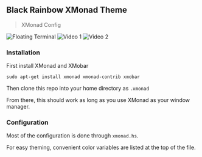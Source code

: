 ## Black Rainbow XMonad Theme
> XMonad Config

![Floating Terminal](https://raw.githubusercontent.com/quentunahelper/Black-Rainbow-XMonad-Theme/bbdf328898a018d4b79c98383542d4e280355ee8/images/terminalFloat.png)
![Video 1](https://raw.githubusercontent.com/quentunahelper/Black-Rainbow-XMonad-Theme/bbdf328898a018d4b79c98383542d4e280355ee8/images/video.png)
![Video 2](https://raw.githubusercontent.com/quentunahelper/Black-Rainbow-XMonad-Theme/bbdf328898a018d4b79c98383542d4e280355ee8/images/video2.png)

### Installation

First install XMonad and XMobar

```
sudo apt-get install xmonad xmonad-contrib xmobar
```

Then clone this repo into your home directory as `.xmonad`

From there, this should work as long as you use XMonad as your window manager.

### Configuration

Most of the configuration is done through `xmonad.hs`.

For easy theming, convenient color variables are listed at the top of the file.

